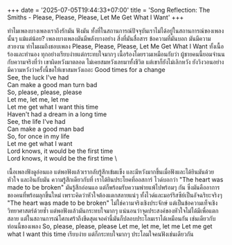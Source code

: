+++
date = '2025-07-05T19:44:33+07:00'
title = 'Song Reflection: The Smiths - Please, Please, Please, Let Me Get What I Want'
+++

ทำไมเพลงบางเพลงเราถึงรักมัน ฟังมัน ทั้งที่ในสถานการณ์ปัจจุบันเราไม่ได้อยู่ในสถานการณ์ของเพลงนั้นๆ แม้แต่น้อย? เพลงบางเพลงมันมีพลังบางอย่าง สิ่งที่มันสื่อสาร ข้อความที่มันบอก มันมีความสวยงาม
ทำไมผมถึงชอบเพลง Please, Please, Please, Let Me Get What I Want ทั้งเนื้อร้องและทำนอง ทุกอย่างเรียบง่ายแต่กระทบใจมากๆ เนื้อร้องโดยรวมเหมือนกับว่า ผู้ชายคนนี้ยอมจำนนกับความจริงที่ว่า เขาผิดหวังมาตลอด ไม่เคยสมหวังเลยมาทั้งชีวิต แต่เขาก็ยังไม่เลิกหวัง ยังวิงวอนอย่างมีความหวังว่าครั้งนี้ขอให้เขาสมหวังเถอะ
Good times for a change \
See, the luck I've had \
Can make a good man turn bad \
So, please, please, please \
Let me, let me, let me \
Let me get what I want this time \
Haven't had a dream in a long time \
See, the life I've had \
Can make a good man bad \
So, for once in my life \
Let me get what I want \
Lord knows, it would be the first time \
Lord knows, it would be the first time \

เนื้อเพลงฟังดูอ่อนแอ แต่พอฟังแล้วเรากลับรู้สึกเข้มแข็ง และมีหวังมากขึ้นเมื่อฟังและได้ยินมันด้วยหัวใจ และอินกับมัน ความรู้สึกเดียวกับที่ เราได้ยินประโยคที่ออสการ์ ไวด์บอกว่า "The heart was made to be broken" มันรู้สึกอ่อนแอ แต่ก็พร้อมรับความพ่ายแพ้ไปพร้อมๆ กัน ซึ่งมันคืออาการของคนที่พร้อมลุกขึ้นใหม่ เพราะคิดว่าหัวใจต้องแตกสลายแน่ๆ
ทั้งไวด์และมอร์ริสซีย์เป็นอัจฉริยะจริงๆ "The heart was made to be broken" ไม่ใช่ความจริงเชิงประจักษ์ แต่เป็นข้อความเท็จเชิงวิทยาศาสตร์ด้วยซ้ำ แต่พอฟังแล้วมันกระทบใจมากๆ แน่นอนว่าจุดประสงค์ของหัวใจไม่ได้มีเพื่อแตกสลาย แต่ในสถานการณ์โศกเศร้าถึงขีดสุดเจอคำนี้มันก็ปลอบประโลมเราได้เหมือนกัน เช่นเดียวกับ ท่อนนี้ของเพลง So, please, please, please Let me, let me, let me Let me get what I want this time เรียบง่าย แต่ก็กระทบใจมากๆ ประโลมใจคนฟังเช่นเดียวกัน
